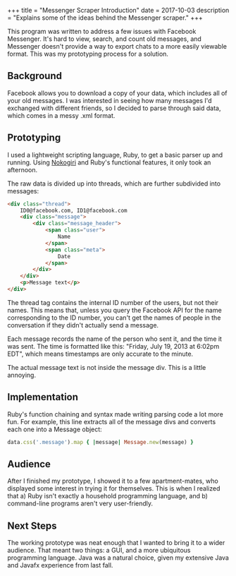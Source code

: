 +++
title = "Messenger Scraper Introduction"
date = 2017-10-03
description = "Explains some of the ideas behind the Messenger scraper."
+++

This program was written to address a few issues with Facebook Messenger. It's hard to view, search, and count old messages, and Messenger doesn't provide a way to export chats to a more easily viewable format. This was my prototyping process for a solution.

## Background

Facebook allows you to download a copy of your data, which includes all of your old messages.
I was interested in seeing how many messages I'd exchanged with different friends, so I decided
to parse through said data, which comes in a messy .xml format.

## Prototyping

I used a lightweight scripting language, Ruby, to get a basic parser up and running. 
Using [Nokogiri](https://github.com/sparklemotion/nokogiri) and Ruby's functional features, 
it only took an afternoon.

The raw data is divided up into threads, which are further subdivided into messages:

```html
<div class="thread">
	ID0@facebook.com, ID1@facebook.com
	<div class="message">
		<div class="message_header">
			<span class="user">
				Name		
			</span>
			<span class="meta">
				Date
			</span>
		</div>
	</div>
	<p>Message text</p>
</div>
```

The thread tag contains the internal ID number of the users, but not their names.
This means that, unless you query the Facebook API for the name corresponding to the
ID number, you can't get the names of people in the conversation if they didn't actually
send a message.

Each message records the name of the person who sent it, and the time it was sent.
The time is formatted like this: "Friday, July 19, 2013 at 6:02pm EDT", which means
timestamps are only accurate to the minute.

The actual message text is not inside the message div.
This is a little annoying.

## Implementation

Ruby's function chaining and syntax made writing parsing code a lot more fun. For example,
this line extracts all of the message divs and converts each one into a Message object:

```ruby
data.css('.message').map { |message| Message.new(message) }
```

## Audience

After I finished my prototype, I showed it to a few apartment-mates, who displayed some interest
in trying it for themselves. This is when I realized that a) Ruby isn't exactly a household
programming language, and b) command-line programs aren't very user-friendly.

## Next Steps

The working prototype was neat enough that I wanted to bring it to a wider audience. That meant
two things: a GUI, and a more ubiquitous programming language. Java was a natural choice, given my
extensive Java and Javafx experience from last fall.
